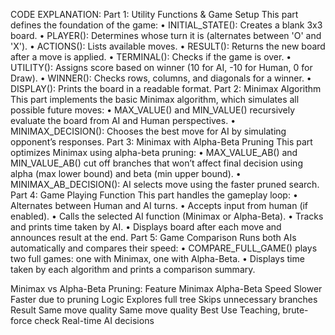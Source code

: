 CODE EXPLANATION:
Part 1: Utility Functions & Game Setup
This part defines the foundation of the game:
•	INITIAL_STATE(): Creates a blank 3x3 board.
•	PLAYER(): Determines whose turn it is (alternates between 'O' and 'X').
•	ACTIONS(): Lists available moves.
•	RESULT(): Returns the new board after a move is applied.
•	TERMINAL(): Checks if the game is over.
•	UTILITY(): Assigns score based on winner (10 for AI, -10 for Human, 0 for Draw).
•	WINNER(): Checks rows, columns, and diagonals for a winner.
•	DISPLAY(): Prints the board in a readable format.
Part 2: Minimax Algorithm 
This part implements the basic Minimax algorithm, which simulates all possible future moves:
•	MAX_VALUE() and MIN_VALUE() recursively evaluate the board from AI and Human perspectives.
•	MINIMAX_DECISION(): Chooses the best move for AI by simulating opponent’s responses.
Part 3: Minimax with Alpha-Beta Pruning
This part optimizes Minimax using alpha-beta pruning:
•	MAX_VALUE_AB() and MIN_VALUE_AB() cut off branches that won’t affect final decision using alpha (max lower bound) and beta (min upper bound).
•	MINIMAX_AB_DECISION(): AI selects move using the faster pruned search.
Part 4: Game Playing Function
This part handles the gameplay loop:
•	Alternates between Human and AI turns.
•	Accepts input from human (if enabled).
•	Calls the selected AI function (Minimax or Alpha-Beta).
•	Tracks and prints time taken by AI.
•	Displays board after each move and announces result at the end.
Part 5: Game Comparison
Runs both AIs automatically and compares their speed:
•	COMPARE_FULL_GAME() plays two full games: one with Minimax, one with Alpha-Beta.
•	Displays time taken by each algorithm and prints a comparison summary.

Minimax vs Alpha-Beta Pruning:
Feature	Minimax	Alpha-Beta
Speed	Slower	Faster due to pruning
Logic	Explores full tree	Skips unnecessary branches
Result	Same move quality	Same move quality
Best Use	Teaching, brute-force check	Real-time AI decisions
 
